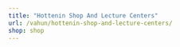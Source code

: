```yaml
---
title: "Hottenin Shop And Lecture Centers"
url: /vahun/hottenin-shop-and-lecture-centers/
shop: shop
---
```

